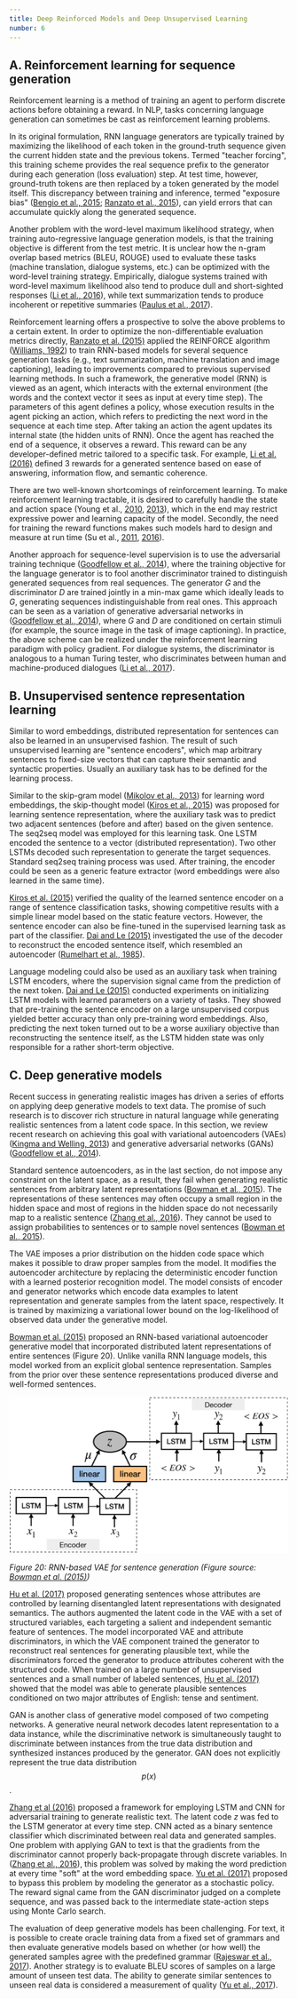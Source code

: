```yaml
---
title: Deep Reinforced Models and Deep Unsupervised Learning
number: 6
---
```


## A. Reinforcement learning for sequence generation

Reinforcement learning is a method of training an agent to perform discrete actions before obtaining a reward. In NLP, tasks concerning language generation can sometimes be cast as reinforcement learning problems.

In its original formulation, RNN language generators are typically trained by maximizing the likelihood of each token in the ground-truth sequence given the current hidden state and the previous tokens. Termed "teacher forcing", this training scheme provides the real sequence prefix to the generator during each generation (loss evaluation) step. At test time, however, ground-truth tokens are then replaced by a token generated by the model itself. This discrepancy between training and inference, termed "exposure bias" ([Bengio et al., 2015](https://papers.nips.cc/paper/5956-scheduled-sampling-for-sequence-prediction-with-recurrent-neural-networks.pdf); [Ranzato et al., 2015](https://arxiv.org/abs/1511.06732)), can yield errors that can accumulate quickly along the generated sequence.

Another problem with the word-level maximum likelihood strategy, when training auto-regressive language generation models, is that the training objective is different from the test metric. It is unclear how the n-gram overlap based metrics (BLEU, ROUGE) used to evaluate these tasks (machine translation, dialogue systems, etc.) can be optimized with the word-level training strategy. Empirically, dialogue systems trained with word-level maximum likelihood also tend to produce dull and short-sighted responses ([Li et al., 2016](https://arxiv.org/abs/1606.01541)), while text summarization tends to produce incoherent or repetitive summaries ([Paulus et al., 2017](https://arxiv.org/abs/1705.04304)). 

Reinforcement learning offers a prospective to solve the above problems to a certain extent. In order to optimize the non-differentiable evaluation metrics directly, [Ranzato et al. (2015)](https://arxiv.org/abs/1511.06732) applied the REINFORCE algorithm ([Williams, 1992](http://www-anw.cs.umass.edu/~barto/courses/cs687/williams92simple.pdf)) to train RNN-based models for several sequence generation tasks (e.g., text summarization, machine translation and image captioning), leading to improvements compared to previous supervised learning methods. In such a framework, the generative model (RNN) is viewed as an agent, which interacts with the external environment (the words and the context vector it sees as input at every time step). The parameters of this agent defines a policy, whose execution results in the agent picking an action, which refers to predicting the next word in the sequence at each time step. After taking an action the agent updates its internal state (the hidden units of RNN). Once the agent has reached the end of a sequence, it observes a reward. This reward can be any developer-defined metric tailored to a specific task. For example, [Li et al. (2016)](https://arxiv.org/abs/1606.01541) defined 3 rewards for a generated sentence based on ease of answering, information flow, and semantic coherence. 

There are two well-known shortcomings of reinforcement learning. To make reinforcement learning tractable, it is desired to carefully handle the state and action space (Young et al., [2010](https://hal.archives-ouvertes.fr/hal-00598186), [2013](http://mi.eng.cam.ac.uk/~sjy/papers/ygtw13.pdf)), which in the end may restrict expressive power and learning capacity of the model. Secondly, the need for training the reward functions makes such models hard to design and measure at run time (Su et al., [2011](http://svr-www.eng.cam.ac.uk/~sjy/papers/svgk15.pdf), [2016](https://arxiv.org/abs/1605.07669)).

Another approach for sequence-level supervision is to use the adversarial training technique ([Goodfellow et al., 2014](https://papers.nips.cc/paper/5423-generative-adversarial-nets)), where the training objective for the language generator is to fool another discriminator trained to distinguish generated sequences from real sequences. The generator *G* and the discriminator *D* are trained jointly in a min-max game which ideally leads to *G*, generating sequences indistinguishable from real ones. This approach can be seen as a variation of generative adversarial networks in ([Goodfellow et al., 2014](https://papers.nips.cc/paper/5423-generative-adversarial-nets)), where *G* and *D* are conditioned on certain stimuli (for example, the source image in the task of image captioning). In practice, the above scheme can be realized under the reinforcement learning paradigm with policy gradient. For dialogue systems, the discriminator is analogous to a human Turing tester, who discriminates between human and machine-produced dialogues ([Li et al., 2017](https://arxiv.org/abs/1701.06547)).

## B. Unsupervised sentence representation learning

Similar to word embeddings, distributed representation for sentences can also be learned in an unsupervised fashion. The result of such unsupervised learning are "sentence encoders", which map arbitrary sentences to fixed-size vectors that can capture their semantic and syntactic properties. Usually an auxiliary task has to be defined for the learning process.

Similar to the skip-gram model ([Mikolov et al., 2013](https://arxiv.org/abs/1301.3781)) for learning word embeddings, the skip-thought model ([Kiros et al., 2015](https://papers.nips.cc/paper/5950-skip-thought-vectors.pdf)) was proposed for learning sentence representation, where the auxiliary task was to predict two adjacent sentences (before and after) based on the given sentence. The seq2seq model was employed for this learning task. One LSTM encoded the sentence to a vector (distributed representation). Two other LSTMs decoded such representation to generate the target sequences. Standard seq2seq training process was used. After training, the encoder could be seen as a generic feature extractor (word embeddings were also learned in the same time). 

[Kiros et al. (2015)](https://papers.nips.cc/paper/5950-skip-thought-vectors.pdf) verified the quality of the learned sentence encoder on a range of sentence classification tasks, showing competitive results with a simple linear model based on the static feature vectors. However, the sentence encoder can also be fine-tuned in the supervised learning task as part of the classifier. [Dai and Le (2015)](https://papers.nips.cc/paper/5949-semi-supervised-sequence-learning) investigated the use of the decoder to reconstruct the encoded sentence itself, which resembled an autoencoder ([Rumelhart et al., 1985](https://web.stanford.edu/class/psych209a/ReadingsByDate/02_06/PDPVolIChapter8.pdf)). 

Language modeling could also be used as an auxiliary task when training LSTM encoders, where the supervision signal came from the prediction of the next token. [Dai and Le (2015)](https://papers.nips.cc/paper/5949-semi-supervised-sequence-learning) conducted experiments on initializing LSTM models with learned parameters on a variety of tasks. They showed that pre-training the sentence encoder on a large unsupervised corpus yielded better accuracy than only pre-training word embeddings. Also, predicting the next token turned out to be a worse auxiliary objective than reconstructing the sentence itself, as the LSTM hidden state was only responsible for a rather short-term objective.

## C. Deep generative models

Recent success in generating realistic images has driven a series of efforts on applying deep generative models to text data. The promise of such research is to discover rich structure in natural language while generating realistic sentences from a latent code space. In this section, we review recent research on achieving this goal with variational autoencoders (VAEs) ([Kingma and Welling, 2013](https://arxiv.org/abs/1312.6114)) and generative adversarial networks (GANs) ([Goodfellow et al., 2014](https://papers.nips.cc/paper/5423-generative-adversarial-nets)).

Standard sentence autoencoders, as in the last section, do not impose any constraint on the latent space, as a result, they fail when generating realistic sentences from arbitrary latent representations ([Bowman et al., 2015](https://arxiv.org/abs/1511.06349)). The representations of these sentences may often occupy a small region in the hidden space and most of regions in the hidden space do not necessarily map to a realistic sentence ([Zhang et al., 2016](https://www.semanticscholar.org/paper/Generating-Text-via-Adversarial-Training-Zhang-Gan/fc3fb80cae9c41790da6454b928c9f794361a7c7)). They cannot be used to assign probabilities to sentences or to sample novel sentences ([Bowman et al., 2015](https://arxiv.org/abs/1511.06349)).

The VAE imposes a prior distribution on the hidden code space which makes it possible to draw proper samples from the model. It modifies the autoencoder architecture by replacing the deterministic encoder function with a learned posterior recognition model. The model consists of encoder and generator networks which encode data examples to latent representation and generate samples from the latent space, respectively. It is trained by maximizing a variational lower bound on the log-likelihood of observed data under the generative model. 

[Bowman et al. (2015)](https://arxiv.org/abs/1511.06349) proposed an RNN-based variational autoencoder generative model that incorporated distributed latent representations of entire sentences (Figure 20). Unlike vanilla RNN language models, this model worked from an explicit global sentence representation. Samples from the prior over these sentence representations produced diverse and well-formed sentences.

![alt txt](img/VAE.png)

*Figure 20: RNN-based VAE for sentence generation (Figure source: [Bowman et al. (2015)](https://arxiv.org/abs/1511.06349))*

[Hu et al. (2017)](https://arxiv.org/abs/1703.00955) proposed generating sentences whose attributes are controlled by learning disentangled latent representations with designated semantics. The authors augmented the latent code in the VAE with a set of structured variables, each targeting a salient and independent semantic feature of sentences. The model incorporated VAE and attribute discriminators, in which the VAE component trained the generator to reconstruct real sentences for generating plausible text, while the discriminators forced the generator to produce attributes coherent with the structured code. When trained on a large number of unsupervised sentences and a small number of labeled sentences, [Hu et al. (2017)](https://arxiv.org/abs/1703.00955) showed that the model was able to generate plausible sentences conditioned on two major attributes of English: tense and sentiment.

GAN is another class of generative model composed of two competing networks. A generative neural network decodes latent representation to a data instance, while the discriminative network is simultaneously taught to discriminate between instances from the true data distribution and synthesized instances produced by the generator. GAN does not explicitly represent the true data distribution $$p(x)$$. 

[Zhang et al (2016)](https://www.semanticscholar.org/paper/Generating-Text-via-Adversarial-Training-Zhang-Gan/fc3fb80cae9c41790da6454b928c9f794361a7c7) proposed a framework for employing LSTM and CNN for adversarial training to generate realistic text. The latent code $z$ was fed to the LSTM generator at every time step. CNN acted as a binary sentence classifier which discriminated between real data and generated samples. One problem with applying GAN to text is that the gradients from the discriminator cannot properly back-propagate through discrete variables. In ([Zhang et al., 2016](https://www.semanticscholar.org/paper/Generating-Text-via-Adversarial-Training-Zhang-Gan/fc3fb80cae9c41790da6454b928c9f794361a7c7)), this problem was solved by making the word prediction at every time "soft" at the word embedding space. [Yu et al. (2017)](https://arxiv.org/abs/1609.05473) proposed to bypass this problem by modeling the generator as a stochastic policy. The reward signal came from the GAN discriminator judged on a complete sequence, and was passed back to the intermediate state-action steps using Monte Carlo search.

The evaluation of deep generative models has been challenging. For text, it is possible to create oracle training data from a fixed set of grammars and then evaluate generative models based on whether (or how well) the generated samples agree with the predefined grammar ([Rajeswar et al., 2017](https://arxiv.org/abs/1705.10929)). Another strategy is to evaluate BLEU scores of samples on a large amount of unseen test data. The ability to generate similar sentences to unseen real data is considered a measurement of quality ([Yu et al., 2017](https://arxiv.org/abs/1609.05473)). 

